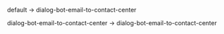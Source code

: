 default -> dialog-bot-email-to-contact-center

dialog-bot-email-to-contact-center -> dialog-bot-email-to-contact-center